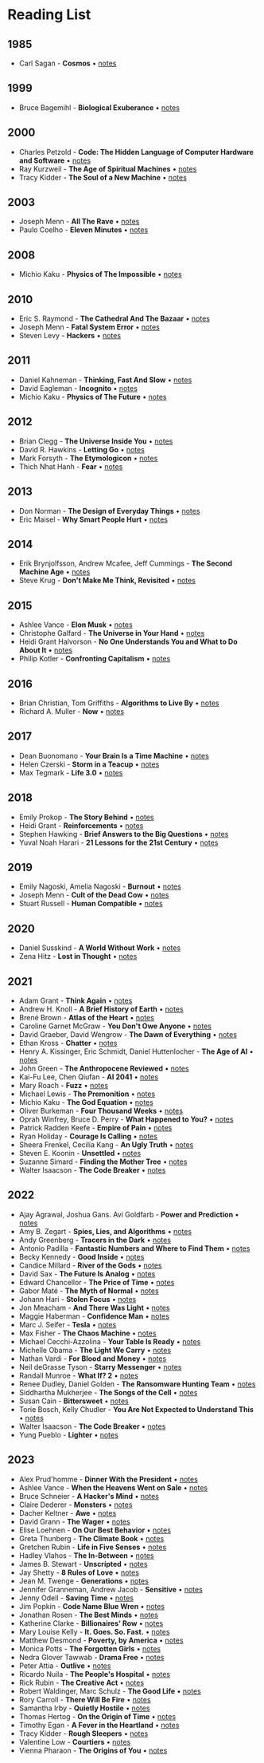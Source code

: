 # Reading List

## 1985
- Carl Sagan - **Cosmos** • [notes](https://github.com/geovedi/book-notes/blob/main/1985/cosmos.notes.md)

## 1999
- Bruce Bagemihl - **Biological Exuberance** • [notes](https://github.com/geovedi/book-notes/blob/main/1999/biological-exuberance.notes.md)

## 2000
- Charles Petzold - **Code: The Hidden Language of Computer Hardware and Software** • [notes](https://github.com/geovedi/book-notes/blob/main/2000/code.notes.md)
- Ray Kurzweil - **The Age of Spiritual Machines** • [notes](https://github.com/geovedi/book-notes/blob/main/2000/the-age-of-spiritual-machines.notes.md)
- Tracy Kidder - **The Soul of a New Machine** • [notes](https://github.com/geovedi/book-notes/blob/main/2000/the-soul-of-a-new-machine.notes.md)

## 2003
- Joseph Menn - **All The Rave** • [notes](https://github.com/geovedi/book-notes/blob/main/2003/all-the-rave.notes.md)
- Paulo Coelho - **Eleven Minutes** • [notes](https://github.com/geovedi/book-notes/blob/main/2003/eleven-minutes.notes.md)

## 2008
- Michio Kaku - **Physics of The Impossible** • [notes](https://github.com/geovedi/book-notes/blob/main/2008/physics-of-the-impossible.notes.md)

## 2010
- Eric S. Raymond - **The Cathedral And The Bazaar** • [notes](https://github.com/geovedi/book-notes/blob/main/2010/the-cathedral-and-the-bazaar.notes.md)
- Joseph Menn - **Fatal System Error** • [notes](https://github.com/geovedi/book-notes/blob/main/2010/fatal-system-error.notes.md)
- Steven Levy - **Hackers** • [notes](https://github.com/geovedi/book-notes/blob/main/2010/hackers.notes.md)

## 2011
- Daniel Kahneman - **Thinking, Fast And Slow** • [notes](https://github.com/geovedi/book-notes/blob/main/2011/thinking-fast-and-slow.notes.md)
- David Eagleman - **Incognito** • [notes](https://github.com/geovedi/book-notes/blob/main/2011/incognito.notes.md)
- Michio Kaku - **Physics of The Future** • [notes](https://github.com/geovedi/book-notes/blob/main/2011/physics-of-the-future.notes.md)

## 2012
- Brian Clegg - **The Universe Inside You** • [notes](https://github.com/geovedi/book-notes/blob/main/2012/the-universe-inside-you.notes.md)
- David R. Hawkins - **Letting Go** • [notes](https://github.com/geovedi/book-notes/blob/main/2012/letting-go.notes.md)
- Mark Forsyth - **The Etymologicon** • [notes](https://github.com/geovedi/book-notes/blob/main/2012/the-etymologicon.notes.md)
- Thich Nhat Hanh - **Fear** • [notes](https://github.com/geovedi/book-notes/blob/main/2012/fear.notes.md)

## 2013
- Don Norman - **The Design of Everyday Things** • [notes](https://github.com/geovedi/book-notes/blob/main/2013/the-design-of-everyday-things.notes.md)
- Eric Maisel - **Why Smart People Hurt** • [notes](https://github.com/geovedi/book-notes/blob/main/2013/why-smart-people-hurt.notes.md)

## 2014
- Erik Brynjolfsson, Andrew Mcafee, Jeff Cummings - **The Second Machine Age** • [notes](https://github.com/geovedi/book-notes/blob/main/2014/the-second-machine-age.notes.md)
- Steve Krug - **Don't Make Me Think, Revisited** • [notes](https://github.com/geovedi/book-notes/blob/main/2014/don-t-make-me-think-revisited.notes.md)

## 2015
- Ashlee Vance - **Elon Musk** • [notes](https://github.com/geovedi/book-notes/blob/main/2015/elon-musk.notes.md)
- Christophe Galfard - **The Universe in Your Hand** • [notes](https://github.com/geovedi/book-notes/blob/main/2015/the-universe-in-your-hand.notes.md)
- Heidi Grant Halvorson - **No One Understands You and What to Do About It** • [notes](https://github.com/geovedi/book-notes/blob/main/2015/no-one-understands-you.notes.md)
- Philip Kotler - **Confronting Capitalism** • [notes](https://github.com/geovedi/book-notes/blob/main/2015/confronting-capitalism.notes.md)

## 2016
- Brian Christian, Tom Griffiths - **Algorithms to Live By** • [notes](https://github.com/geovedi/book-notes/blob/main/2016/algorithms-to-live-by.notes.md)
- Richard A. Muller - **Now** • [notes](https://github.com/geovedi/book-notes/blob/main/2016/now.notes.md)

## 2017
- Dean Buonomano - **Your Brain Is a Time Machine** • [notes](https://github.com/geovedi/book-notes/blob/main/2017/your-brain-is-a-time-machine.notes.md)
- Helen Czerski - **Storm in a Teacup** • [notes](https://github.com/geovedi/book-notes/blob/main/2017/storm-in-a-teacup.notes.md)
- Max Tegmark - **Life 3.0** • [notes](https://github.com/geovedi/book-notes/blob/main/2017/life-3.0.notes.md)

## 2018
- Emily Prokop - **The Story Behind** • [notes](https://github.com/geovedi/book-notes/blob/main/2018/the-story-behind.notes.md)
- Heidi Grant - **Reinforcements** • [notes](https://github.com/geovedi/book-notes/blob/main/2018/reinforcements.notes.md)
- Stephen Hawking - **Brief Answers to the Big Questions** • [notes](https://github.com/geovedi/book-notes/blob/main/2018/brief-answers-to-the-big-questions.notes.md)
- Yuval Noah Harari - **21 Lessons for the 21st Century** • [notes](https://github.com/geovedi/book-notes/blob/main/2018/21-lessons-for-the-21st-century.notes.md)

## 2019
- Emily Nagoski, Amelia Nagoski - **Burnout** • [notes](https://github.com/geovedi/book-notes/blob/main/2019/burnout.notes.md)
- Joseph Menn - **Cult of the Dead Cow** • [notes](https://github.com/geovedi/book-notes/blob/main/2019/cult-of-the-dead-cow.notes.md)
- Stuart Russell - **Human Compatible** • [notes](https://github.com/geovedi/book-notes/blob/main/2019/human-compatible.notes.md)

## 2020
- Daniel Susskind - **A World Without Work** • [notes](https://github.com/geovedi/book-notes/blob/main/2020/a-world-without-work.notes.md)
- Zena Hitz - **Lost in Thought** • [notes](https://github.com/geovedi/book-notes/blob/main/2020/lost-in-thought.notes.md)

## 2021
- Adam Grant - **Think Again** • [notes](https://github.com/geovedi/book-notes/blob/main/2021/think-again.notes.md)
- Andrew H. Knoll - **A Brief History of Earth** • [notes](https://github.com/geovedi/book-notes/blob/main/2021/a-brief-history-of-earth.notes.md)
- Brené Brown - **Atlas of the Heart** • [notes](https://github.com/geovedi/book-notes/blob/main/2021/atlas-of-the-heart.notes.md)
- Caroline Garnet McGraw - **You Don't Owe Anyone** • [notes](https://github.com/geovedi/book-notes/blob/main/2021/you-don't-owe-anyone.notes.md)
- David Graeber, David Wengrow - **The Dawn of Everything** • [notes](https://github.com/geovedi/book-notes/blob/main/2021/the-dawn-of-everything.notes.md)
- Ethan Kross - **Chatter** • [notes](https://github.com/geovedi/book-notes/blob/main/2021/chatter.notes.md)
- Henry A. Kissinger, Eric Schmidt, Daniel Huttenlocher - **The Age of AI** • [notes](https://github.com/geovedi/book-notes/blob/main/2021/the-age-of-ai.notes.md)
- John Green - **The Anthropocene Reviewed** • [notes](https://github.com/geovedi/book-notes/blob/main/2021/the-anthropocene-reviewed.notes.md)
- Kai-Fu Lee, Chen Qiufan - **AI 2041** • [notes](https://github.com/geovedi/book-notes/blob/main/2021/ai-2041.notes.md)
- Mary Roach - **Fuzz** • [notes](https://github.com/geovedi/book-notes/blob/main/2021/fuzz.notes.md)
- Michael Lewis - **The Premonition** • [notes](https://github.com/geovedi/book-notes/blob/main/2021/the-premonition.notes.md)
- Michio Kaku - **The God Equation** • [notes](https://github.com/geovedi/book-notes/blob/main/2021/the-god-equation.notes.md)
- Oliver Burkeman - **Four Thousand Weeks** • [notes](https://github.com/geovedi/book-notes/blob/main/2021/four-thousand-weeks.notes.md)
- Oprah Winfrey, Bruce D. Perry - **What Happened to You?** • [notes](https://github.com/geovedi/book-notes/blob/main/2021/what-happened-to-you.notes.md)
- Patrick Radden Keefe - **Empire of Pain** • [notes](https://github.com/geovedi/book-notes/blob/main/2021/empire-of-pain.notes.md)
- Ryan Holiday - **Courage Is Calling** • [notes](https://github.com/geovedi/book-notes/blob/main/2021/courage-is-calling.notes.md)
- Sheera Frenkel, Cecilia Kang - **An Ugly Truth** • [notes](https://github.com/geovedi/book-notes/blob/main/2021/an-ugly-truth.notes.md)
- Steven E. Koonin - **Unsettled** • [notes](https://github.com/geovedi/book-notes/blob/main/2021/unsettled.notes.md)
- Suzanne Simard - **Finding the Mother Tree** • [notes](https://github.com/geovedi/book-notes/blob/main/2021/finding-the-mother-tree.notes.md)
- Walter Isaacson - **The Code Breaker** • [notes](https://github.com/geovedi/book-notes/blob/main/2021/the-code-breaker.notes.md)

## 2022
- Ajay Agrawal, Joshua Gans. Avi Goldfarb - **Power and Prediction** • [notes](https://github.com/geovedi/book-notes/blob/main/2022/power-and-prediction.notes.md)
- Amy B. Zegart - **Spies, Lies, and Algorithms** • [notes](https://github.com/geovedi/book-notes/blob/main/2022/spies-lies-and-algorithms.notes.md)
- Andy Greenberg - **Tracers in the Dark** • [notes](https://github.com/geovedi/book-notes/blob/main/2022/tracers-in-the-dark.notes.md)
- Antonio Padilla - **Fantastic Numbers and Where to Find Them** • [notes](https://github.com/geovedi/book-notes/blob/main/2022/fantastic-numbers-and-where-to-find-them.notes.md)
- Becky Kennedy - **Good Inside** • [notes](https://github.com/geovedi/book-notes/blob/main/2022/good-inside.notes.md)
- Candice Millard - **River of the Gods** • [notes](https://github.com/geovedi/book-notes/blob/main/2022/river-of-the-gods.notes.md)
- David Sax - **The Future Is Analog** • [notes](https://github.com/geovedi/book-notes/blob/main/2022/the-future-is-analog.notes.md)
- Edward Chancellor - **The Price of Time** • [notes](https://github.com/geovedi/book-notes/blob/main/2022/the-price-of-time.notes.md)
- Gabor Maté - **The Myth of Normal** • [notes](https://github.com/geovedi/book-notes/blob/main/2022/the-myth-of-normal.notes.md)
- Johann Hari - **Stolen Focus** • [notes](https://github.com/geovedi/book-notes/blob/main/2022/stolen-focus.notes.md)
- Jon Meacham - **And There Was Light** • [notes](https://github.com/geovedi/book-notes/blob/main/2022/and-there-was-light.notes.md)
- Maggie Haberman - **Confidence Man** • [notes](https://github.com/geovedi/book-notes/blob/main/2022/confidence-man.notes.md)
- Marc J. Seifer - **Tesla** • [notes](https://github.com/geovedi/book-notes/blob/main/2022/tesla.notes.md)
- Max Fisher - **The Chaos Machine** • [notes](https://github.com/geovedi/book-notes/blob/main/2022/the-chaos-machine.notes.md)
- Michael Cecchi-Azzolina - **Your Table Is Ready** • [notes](https://github.com/geovedi/book-notes/blob/main/2022/your-table-is-ready.notes.md)
- Michelle Obama - **The Light We Carry** • [notes](https://github.com/geovedi/book-notes/blob/main/2022/the-light-we-carry.notes.md)
- Nathan Vardi - **For Blood and Money** • [notes](https://github.com/geovedi/book-notes/blob/main/2022/for-blood-and-money.notes.md)
- Neil deGrasse Tyson - **Starry Messenger** • [notes](https://github.com/geovedi/book-notes/blob/main/2022/starry-messenger.notes.md)
- Randall Munroe - **What If? 2** • [notes](https://github.com/geovedi/book-notes/blob/main/2022/what-if-2.notes.md)
- Renee Dudley, Daniel Golden - **The Ransomware Hunting Team** • [notes](https://github.com/geovedi/book-notes/blob/main/2022/the-ransomware-hunting-team.notes.md)
- Siddhartha Mukherjee - **The Songs of the Cell** • [notes](https://github.com/geovedi/book-notes/blob/main/2022/the-songs-of-the-cell.notes.md)
- Susan Cain - **Bittersweet** • [notes](https://github.com/geovedi/book-notes/blob/main/2022/bittersweet.notes.md)
- Torie Bosch, Kelly Chudler - **You Are Not Expected to Understand This** • [notes](https://github.com/geovedi/book-notes/blob/main/2022/you-are-not-expected-to-understand-this.notes.md)
- Walter Isaacson - **The Code Breaker** • [notes](https://github.com/geovedi/book-notes/blob/main/2022/the-code-breaker.notes.md)
- Yung Pueblo - **Lighter** • [notes](https://github.com/geovedi/book-notes/blob/main/2022/lighter.notes.md)

## 2023
- Alex Prud'homme - **Dinner With the President** • [notes](https://github.com/geovedi/book-notes/blob/main/2023/dinner-with-the-president.notes.md)
- Ashlee Vance - **When the Heavens Went on Sale** • [notes](https://github.com/geovedi/book-notes/blob/main/2023/when-the-heavens-went-on-sale.notes.md)
- Bruce Schneier - **A Hacker's Mind** • [notes](https://github.com/geovedi/book-notes/blob/main/2023/a-hacker's-mind.notes.md)
- Claire Dederer - **Monsters** • [notes](https://github.com/geovedi/book-notes/blob/main/2023/monsters.notes.md)
- Dacher Keltner - **Awe** • [notes](https://github.com/geovedi/book-notes/blob/main/2023/awe.notes.md)
- David Grann - **The Wager** • [notes](https://github.com/geovedi/book-notes/blob/main/2023/the-wager.notes.md)
- Elise Loehnen - **On Our Best Behavior** • [notes](https://github.com/geovedi/book-notes/blob/main/2023/on-our-best-behavior.notes.md)
- Greta Thunberg - **The Climate Book** • [notes](https://github.com/geovedi/book-notes/blob/main/2023/the-climate-book.notes.md)
- Gretchen Rubin - **Life in Five Senses** • [notes](https://github.com/geovedi/book-notes/blob/main/2023/life-in-five-senses.notes.md)
- Hadley Vlahos - **The In-Between** • [notes](https://github.com/geovedi/book-notes/blob/main/2023/the-in-between.notes.md)
- James B. Stewart - **Unscripted** • [notes](https://github.com/geovedi/book-notes/blob/main/2023/unscripted.notes.md)
- Jay Shetty - **8 Rules of Love** • [notes](https://github.com/geovedi/book-notes/blob/main/2023/8-rules-of-love.notes.md)
- Jean M. Twenge - **Generations** • [notes](https://github.com/geovedi/book-notes/blob/main/2023/generations.notes.md)
- Jennifer Granneman, Andrew Jacob - **Sensitive** • [notes](https://github.com/geovedi/book-notes/blob/main/2023/sensitive.notes.md)
- Jenny Odell - **Saving Time** • [notes](https://github.com/geovedi/book-notes/blob/main/2023/saving-time.notes.md)
- Jim Popkin - **Code Name Blue Wren** • [notes](https://github.com/geovedi/book-notes/blob/main/2023/code-name-blue-wren.notes.md)
- Jonathan Rosen - **The Best Minds** • [notes](https://github.com/geovedi/book-notes/blob/main/2023/the-best-minds.notes.md)
- Katherine Clarke - **Billionaires' Row** • [notes](https://github.com/geovedi/book-notes/blob/main/2023/billionaires-row.notes.md)
- Mary Louise Kelly - **It. Goes. So. Fast.** • [notes](https://github.com/geovedi/book-notes/blob/main/2023/it-goes-so-fast.notes.md)
- Matthew Desmond - **Poverty, by America** • [notes](https://github.com/geovedi/book-notes/blob/main/2023/poverty-by-america.notes.md)
- Monica Potts - **The Forgotten Girls** • [notes](https://github.com/geovedi/book-notes/blob/main/2023/the-forgotten-girls.notes.md)
- Nedra Glover Tawwab - **Drama Free** • [notes](https://github.com/geovedi/book-notes/blob/main/2023/drama-free.notes.md)
- Peter Attia - **Outlive** • [notes](https://github.com/geovedi/book-notes/blob/main/2023/outlive.notes.md)
- Ricardo Nuila - **The People's Hospital** • [notes](https://github.com/geovedi/book-notes/blob/main/2023/the-people-s-hospital.notes.md)
- Rick Rubin - **The Creative Act** • [notes](https://github.com/geovedi/book-notes/blob/main/2023/the-creative-act.notes.md)
- Robert Waldinger, Marc Schulz - **The Good Life** • [notes](https://github.com/geovedi/book-notes/blob/main/2023/the-good-life.notes.md)
- Rory Carroll - **There Will Be Fire** • [notes](https://github.com/geovedi/book-notes/blob/main/2023/there-will-be-fire.notes.md)
- Samantha Irby - **Quietly Hostile** • [notes](https://github.com/geovedi/book-notes/blob/main/2023/quietly-hostile.notes.md)
- Thomas Hertog - **On the Origin of Time** • [notes](https://github.com/geovedi/book-notes/blob/main/2023/on-the-origin-of-time.notes.md)
- Timothy Egan - **A Fever in the Heartland** • [notes](https://github.com/geovedi/book-notes/blob/main/2023/a-fever-in-the-heartland.notes.md)
- Tracy Kidder - **Rough Sleepers** • [notes](https://github.com/geovedi/book-notes/blob/main/2023/rough-sleepers.notes.md)
- Valentine Low - **Courtiers** • [notes](https://github.com/geovedi/book-notes/blob/main/2023/courtiers.notes.md)
- Vienna Pharaon - **The Origins of You** • [notes](https://github.com/geovedi/book-notes/blob/main/2023/the-origins-of-you.notes.md)
